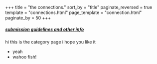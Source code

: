 +++
title = "the connections."
sort_by = "title"
paginate_reversed = true
template = "connections.html"
page_template = "connection.html"
paginate_by = 50
+++

##### [submission guidelines and other info](/about)

hi this is the category page i hope you like it

- yeah
- wahoo fish!